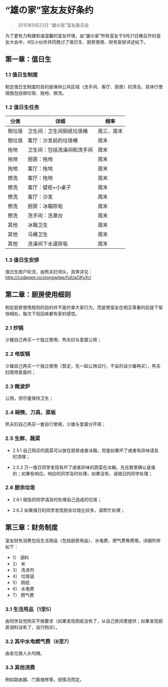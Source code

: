 # “雄の家”室友友好条约

> 2015年9月23日
> “雄の家”室友委员会


为了更有力构建和谐温馨的室友环境，由“雄の家”所有室友于9月21日晚召开的室友大会中，4位小伙伴共同商讨了值日生、厨房使用、财务安排详述如下。

## 第一章：值日生

### 1.1	值日生制度

制定值日生制度的目的是保持公共区域（洗手间、客厅、厨房）的清洁，具体行使措施包括倒垃圾、拖地、擦洗。

### 1.2	值日生任务

|分类|详细|频率|
|----|----|----|
|倒垃圾|卫生间：卫生间厕纸垃圾桶|周三、周末|
|倒垃圾|客厅：沙发前的垃圾桶|周末|
|拖地|卫生间：包括洗澡间和洗手间|周末|
|拖地|厨房：拖地|周末|
|拖地|客厅：拖地|周末|
|擦洗|客厅：拖地|周末|
|擦洗|客厅：壁柜+小桌子|周末|
|擦洗|客厅：沙发|周末|
|擦洗|厨房：冰箱除垢|周末|
|擦洗|洗手间：洗漱台|周末|
|其他|冰箱卫生|周末|
|其他|马桶卫生|周末|
|其他|洗澡间下水道除垢|周末|

### 1.3	值日生安排

值日生按户轮流，由熊夫妇领头，具体详见： http://codepen.io/xiongwilee/full/aOKyXr/

## 第二章：厨房使用细则

制定厨房使用规则的目的并不是约束大家行为，而是使室友在相互尊重的前提下愉快相处，每次下班回来都有家的感觉。

### 2.1 炒锅

少雄自己再买一个独立使用，熊夫妇与爱晨公用；
	
### 2.2 电饭锅

少雄自己再买一个独立使用（暂定，先一起公用试行，不妥的话少雄再买），熊夫妇借用爱晨的；

### 2.3 微波炉

公用，但尽量保持卫生；

### 2.4 碗筷、刀具、菜板

熊夫妇自己再买一套自行使用，少雄与爱晨分开用； 

### 2.5 生鲜、蔬菜

* 2.5.1 自己购买的蔬菜可以放在厨房或者冰箱，但是如果坏了或者有异味请及时清理；

* 2.5.2 万一值日同学发现有坏了或者异味的蔬菜在冰箱，先在群里确认是谁的；如果有响应，响应的同学及时处理，如果没有，请值日的同学处理；

### 2.6 厨余垃圾

* 2.6.1 做饭的同学请及时处理自己造成的垃圾；

* 2.6.2 如果值日的同学发现厨余垃圾比较多，请帮忙处理；

## 第三章：财务制度

室友财务消费包括生活用品（包括厨房用品）、水电费、燃气费等费用，详细列举如下：

* 1） 调料
* 2） 米
* 3） 洗涤剂
* 4） 垃圾袋
* 5） 厕纸
* 6） 水电费
* 7） 燃气费

### 3.1 生活用品（1至5）

由同学自觉购买不做要求（如果发现厕纸没有了，从自己房间里提供；如果发现厨房调料没有了，自行购买）。

### 3.2 其中水电燃气费（6至7）

由各位按人头均摊。

### 3.3 其他消费

例如路由器、门窗维修等，视情况而定。 
